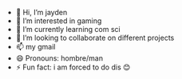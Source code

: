 - 👋 Hi, I’m jayden
- 👀 I’m interested in gaming
- 🌱 I’m currently learning com sci
- 💞️ I’m looking to collaborate on different projects
- 📫 my gmail
- 😄 Pronouns: hombre/man
- ⚡ Fun fact: i am forced to do dis 😊

<!---
oldmanjenkin/oldmanjenkin is a ✨ special ✨ repository because its `README.md` (this file) appears on your GitHub profile.
You can click the Preview link to take a look at your changes.
--->
